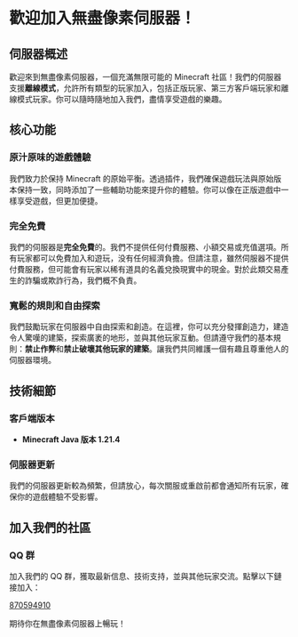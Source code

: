 # 歡迎加入無盡像素伺服器！

## 伺服器概述
歡迎來到無盡像素伺服器，一個充滿無限可能的 Minecraft 社區！我們的伺服器支援**離線模式**，允許所有類型的玩家加入，包括正版玩家、第三方客戶端玩家和離線模式玩家。你可以隨時隨地加入我們，盡情享受遊戲的樂趣。

## 核心功能

### 原汁原味的遊戲體驗
我們致力於保持 Minecraft 的原始平衡。透過插件，我們確保遊戲玩法與原始版本保持一致，同時添加了一些輔助功能來提升你的體驗。你可以像在正版遊戲中一樣享受遊戲，但更加便捷。

### 完全免費
我們的伺服器是**完全免費**的。我們不提供任何付費服務、小額交易或充值選項。所有玩家都可以免費加入和遊玩，没有任何經濟負擔。但請注意，雖然伺服器不提供付費服務，但可能會有玩家以稀有道具的名義兌換現實中的現金。對於此類交易產生的詐騙或欺詐行為，我們概不負責。

### 寬鬆的規則和自由探索
我們鼓勵玩家在伺服器中自由探索和創造。在這裡，你可以充分發揮創造力，建造令人驚嘆的建築，探索廣袤的地形，並與其他玩家互動。但請遵守我們的基本規則：**禁止作弊**和**禁止破壞其他玩家的建築**。讓我們共同維護一個有趣且尊重他人的伺服器環境。

## 技術細節

### 客戶端版本
- **Minecraft Java 版本 1.21.4**

### 伺服器更新
我們的伺服器更新較為頻繁，但請放心，每次關服或重啟前都會通知所有玩家，確保你的遊戲體驗不受影響。

## 加入我們的社區

### QQ 群
加入我們的 QQ 群，獲取最新信息、技術支持，並與其他玩家交流。點擊以下鏈接加入：

[870594910](https://qun.qq.com/universal-share/share?ac=1&authKey=OM5gxE8IwLIC1DCBCrw8GXCAuoluZtHvc1j0LYNFAgoPOSPzJvz5nJ4%2BZnE91V8t&busi_data=eyJncm91cENvZGUiOiI4NzA1OTQ5MTAiLCJ0b2tlbiI6Im5jckV0VXRrYmRBUkR5SnovbDkvbWN0bEN5SmNYMlpyTXU3TlVKTnB3b3dZcDlhTzFrQmpYNjRyS0tJcThSZHgiLCJ1aW4iOiIyMjY3ODQ4NTAxIn0%3D&data=t70-iK5GjlrnHP-Runz99-s2PfqWNG7szkerVbxCo5u6i0DrwYLiHUvIB2fQ_sTvsGIW21t46tvYKMezxlGkiQ&svctype=4&tempid=h5_group_info)

期待你在無盡像素伺服器上暢玩！
